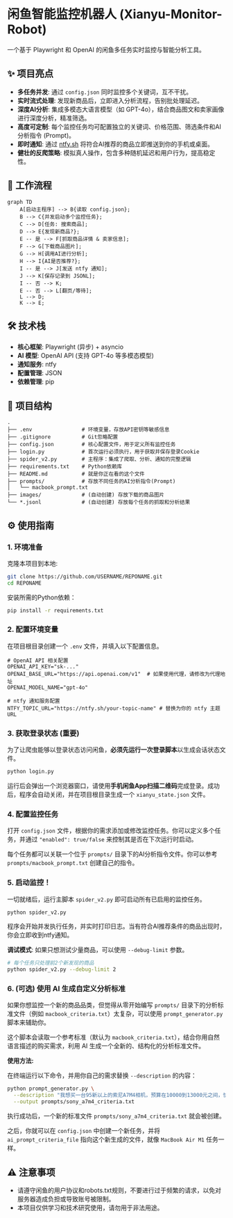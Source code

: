 # 闲鱼智能监控机器人 (Xianyu-Monitor-Robot)

一个基于 Playwright 和 OpenAI 的闲鱼多任务实时监控与智能分析工具。

## ✨ 项目亮点

- **多任务并发**: 通过 `config.json` 同时监控多个关键词，互不干扰。
- **实时流式处理**: 发现新商品后，立即进入分析流程，告别批处理延迟。
- **深度AI分析**: 集成多模态大语言模型（如 GPT-4o），结合商品图文和卖家画像进行深度分析，精准筛选。
- **高度可定制**: 每个监控任务均可配置独立的关键词、价格范围、筛选条件和AI分析指令 (Prompt)。
- **即时通知**: 通过 [ntfy.sh](https://ntfy.sh/) 将符合AI推荐的商品立即推送到你的手机或桌面。
- **健壮的反爬策略**: 模拟真人操作，包含多种随机延迟和用户行为，提高稳定性。

## 🚀 工作流程

```mermaid
graph TD
    A[启动主程序] --> B{读取 config.json};
    B --> C{并发启动多个监控任务};
    C --> D[任务: 搜索商品];
    D --> E{发现新商品?};
    E -- 是 --> F[抓取商品详情 & 卖家信息];
    F --> G[下载商品图片];
    G --> H[调用AI进行分析];
    H --> I{AI是否推荐?};
    I -- 是 --> J[发送 ntfy 通知];
    J --> K[保存记录到 JSONL];
    I -- 否 --> K;
    E -- 否 --> L[翻页/等待];
    L --> D;
    K --> E;
```

## 🛠️ 技术栈

- **核心框架**: Playwright (异步) + asyncio
- **AI 模型**: OpenAI API (支持 GPT-4o 等多模态模型)
- **通知服务**: ntfy
- **配置管理**: JSON
- **依赖管理**: pip

## 📂 项目结构

```
.
├── .env                # 环境变量，存放API密钥等敏感信息
├── .gitignore          # Git忽略配置
├── config.json         # 核心配置文件，用于定义所有监控任务
├── login.py            # 首次运行必须执行，用于获取并保存登录Cookie
├── spider_v2.py        # 主程序：集成了爬取、分析、通知的完整逻辑
├── requirements.txt    # Python依赖库
├── README.md           # 就是你正在看的这个文件
├── prompts/            # 存放不同任务的AI分析指令(Prompt)
│   └── macbook_prompt.txt
├── images/             # (自动创建) 存放下载的商品图片
└── *.jsonl             # (自动创建) 存放每个任务的抓取和分析结果
```

## ⚙️ 使用指南

### 1. 环境准备

克隆本项目到本地:
```bash
git clone https://github.com/USERNAME/REPONAME.git
cd REPONAME
```

安装所需的Python依赖：
```bash
pip install -r requirements.txt
```

### 2. 配置环境变量

在项目根目录创建一个 `.env` 文件，并填入以下配置信息。
```env
# OpenAI API 相关配置
OPENAI_API_KEY="sk-..."
OPENAI_BASE_URL="https://api.openai.com/v1"  # 如果使用代理，请修改为代理地址
OPENAI_MODEL_NAME="gpt-4o"

# ntfy 通知服务配置
NTFY_TOPIC_URL="https://ntfy.sh/your-topic-name" # 替换为你的 ntfy 主题 URL
```

### 3. 获取登录状态 (重要)

为了让爬虫能够以登录状态访问闲鱼，**必须先运行一次登录脚本**以生成会话状态文件。
```bash
python login.py
```
运行后会弹出一个浏览器窗口，请使用**手机闲鱼App扫描二维码**完成登录。成功后，程序会自动关闭，并在项目根目录生成一个 `xianyu_state.json` 文件。

### 4. 配置监控任务

打开 `config.json` 文件，根据你的需求添加或修改监控任务。你可以定义多个任务，并通过 `"enabled": true/false` 来控制其是否在下次运行时启动。

每个任务都可以关联一个位于 `prompts/` 目录下的AI分析指令文件。你可以参考 `prompts/macbook_prompt.txt` 创建自己的指令。

### 5. 启动监控！

一切就绪后，运行主脚本 `spider_v2.py` 即可启动所有已启用的监控任务。
```bash
python spider_v2.py
```
程序会开始并发执行任务，并实时打印日志。当有符合AI推荐条件的商品出现时，你会立即收到ntfy通知。

**调试模式**: 如果只想测试少量商品，可以使用 `--debug-limit` 参数。
```bash
# 每个任务只处理前2个新发现的商品
python spider_v2.py --debug-limit 2
```

### 6. (可选) 使用 AI 生成自定义分析标准

如果你想监控一个新的商品品类，但觉得从零开始编写 `prompts/` 目录下的分析标准文件（例如 `macbook_criteria.txt`）太复杂，可以使用 `prompt_generator.py` 脚本来辅助你。

这个脚本会读取一个参考标准（默认为 `macbook_criteria.txt`），结合你用自然语言描述的购买需求，利用 AI 生成一个全新的、结构化的分析标准文件。

**使用方法:**

在终端运行以下命令，并用你自己的需求替换 `--description` 的内容：

```bash
python prompt_generator.py \
  --description "我想买一台95新以上的索尼A7M4相机，预算在10000到13000元之间，快门数要低于5000。必须是国行且配件齐全。优先考虑个人卖家，不接受商家或贩子。" \
  --output prompts/sony_a7m4_criteria.txt
```

执行成功后，一个新的标准文件 `prompts/sony_a7m4_criteria.txt` 就会被创建。

之后，你就可以在 `config.json` 中创建一个新任务，并将 `ai_prompt_criteria_file` 指向这个新生成的文件，就像 `MacBook Air M1` 任务一样。

## ⚠️ 注意事项

- 请遵守闲鱼的用户协议和robots.txt规则，不要进行过于频繁的请求，以免对服务器造成负担或导致账号被限制。
- 本项目仅供学习和技术研究使用，请勿用于非法用途。
